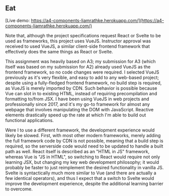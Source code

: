 ## Eat

[Live demo: https://a4-components-liamrathke.herokuapp.com/](https://a4-components-liamrathke.herokuapp.com/)

Note that, although the project specifications request React or Svelte to be used as frameworks, this project uses VueJS. Instructor approval was received to used VueJS, a similar client-side frontend framework that effectively does the same things as React or Svelte.

This assignment was heavily based on A3; my submission for A3 (which itself was based on my submission for A2) already used VueJS as the frontend framework, so no code changes were required. I selected VueJS previously as it's very flexible, and easy to add to any web-based project; despite using a fully-fledged frontend framework, no build step is required, as VueJS is merely imported by CDN. Such behavior is possible because Vue can slot in to existing HTML, instead of requiring precompilation and formatting to/from JSX. I have been using VueJS in web projects and professionally since 2017, and it's my go-to framework for almost any webpage that involves manipulating the DOM with JavaScript. Reactive elements drastically speed up the rate at which I'm able to build out functional applications.

Were I to use a different framework, the development experience would likely be slowed. First, with most other modern frameworks, merely adding the full framework code by CDN is not possible, meaning that a build step is required, so the serverside code would need to be updated to handle a built path as well. React itself is described as an "HTML in JS" framework, whereas Vue is "JS in HTML", so switching to React would require not only learning JSX, but changing my key web development philosophy; it would probably be faster to just reimplement the desired functionality in vanilla JS. Svelte is syntactically much more similar to Vue (and there are actually a few identical operators), and thus I expect that a switch to Svelte would improve the development experience, despite the additional learning barrier to overcome.